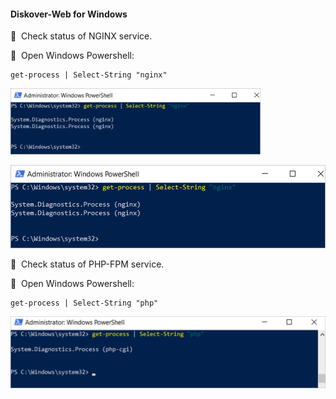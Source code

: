 #### Diskover-Web for Windows

🔴 &nbsp;Check status of NGINX service.

🔴 &nbsp;Open Windows Powershell:
```
get-process | Select-String "nginx"
```

<img src="images/image_health_check_windows_status_nginx.png" width="400">

![Image: Check Health Status of NGINX Service](images/image_health_check_windows_status_nginx.png)

🔴 &nbsp;Check status of PHP-FPM service.

🔴 &nbsp;Open Windows Powershell:
```
get-process | Select-String "php"
```

![Image: Check Status of PHP-FPM Service](images/image_health_check_windows_status_php.png)
